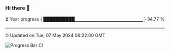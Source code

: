 ### Hi there 👋

⏳ Year progress { ██████████▁▁▁▁▁▁▁▁▁▁▁▁▁▁▁▁▁▁▁▁ } 34.77 %

---

⏰ Updated on Tue, 07 May 2024 06:22:00 GMT

![Progress Bar CI](https://github.com/liununu/liununu/workflows/Progress%20Bar%20CI/badge.svg)
